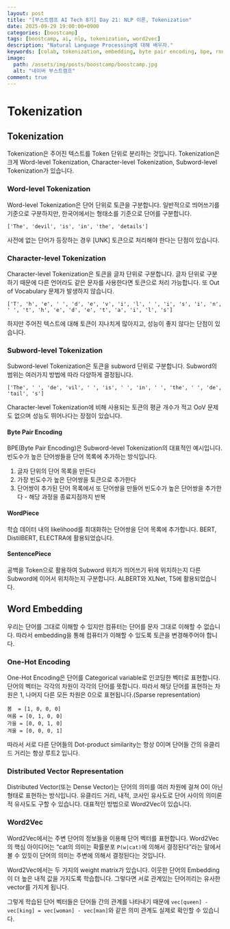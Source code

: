 ```yaml
---
layout: post
title: "[부스트캠프 AI Tech 8기] Day 21: NLP 이론, Tokenization"
date: 2025-09-29 19:00:00+0900
categories: [boostcamp]
tags: [boostcamp, ai, nlp, tokenization, word2vec]
description: "Natural Language Processing에 대해 배우자."
keywords: [colab, tokenization, embedding, byte pair encoding, bpe, rnn, language modeling, seq2seq, self-attention]
image:
  path: /assets/img/posts/boostcamp/boostcamp.jpg
  alt: "네이버 부스트캠프"
comment: true
---
```


# Tokenization

## Tokenization
Tokenization은 주어진 텍스트를 Token 단위로 분리하는 것입니다. Tokenization은 크게 Word-level Tokenization, Character-level Tokenization, Subword-level Tokenization가 있습니다.

### Word-level Tokenization

Word-level Tokenization은 단어 단위로 토큰을 구분합니다. 일반적으로 띄어쓰기를 기준으로 구분하지만, 한국어에서는 형태소를 기준으로 단어를 구분합니다.

```
['The', 'devil', 'is', 'in', 'the', 'details']
```

사전에 없는 단어가 등장하는 경우 [UNK] 토큰으로 처리해야 한다는 단점이 있습니다.

### Character-level Tokenization

Character-level Tokenization은 토큰을 글자 단위로 구분합니다. 글자 단위로 구분하기 때문에 다른 언어라도 같은 문자를 사용한다면 토큰으로 처리 가능합니다. 또 Out of Vocabulary 문제가 발생하지 않습니다.

```
['T', 'h', 'e', ' ', 'd', 'e', 'v', 'i', 'l', ' ', 'i', 's', 'i', 'n', ' ', 't', 'h', 'e', 'd', 'e', 't', 'a', 'i', 'l', 's']
```

하지만 주어진 텍스트에 대해 토큰이 지나치게 많아지고, 성능이 좋지 않다는 단점이 있습니다.

### Subword-level Tokenization

Subword-level Tokenization은 토큰을 subword 단위로 구분합니다. Subword의 범위는 여러가지 방법에 따라 다양하게 결정됩니다. 

```
['The', ' ', 'de', 'vil', ' ', 'is', ' ', 'in', ' ', 'the', ' ', 'de', 'tail', 's']
```

Character-level Tokenization에 비해 사용되는 토큰의 평균 개수가 적고 OoV 문제도 없으며 성능도 뛰어나다는 장점이 있습니다. 

#### Byte Pair Encoding

BPE(Byte Pair Encoding)은 Subword-level Tokenization의 대표적인 예시입니다. 빈도수가 높은 단어쌍들을 단어 목록에 추가하는 방식입니다.

1. 글자 단위의 단어 목록을 만든다
2. 가장 빈도수가 높은 단어쌍을 토큰으로 추가한다
3. 단어쌍이 추가된 단어 목록에서 또 단어쌍을 만들어 빈도수가 높은 단어쌍을 추가한다 - 해당 과정을 종료지점까지 반복

#### WordPiece

학습 데이터 내의 likelihood를 최대화하는 단어쌍을 단어 목록에 추가합니다. BERT, DistilBERT, ELECTRA에 활용되었습니다.

#### SentencePiece

공백을 Token으로 활용하여 Subword 위치가 띄어쓰기 뒤에 위치하는지 다른 Subword에 이어서 위치하는지 구분합니다. ALBERT와 XLNet, T5에 활용되었습니다.

## Word Embedding

우리는 단어를 그대로 이해할 수 있지만 컴퓨터는 단어를 문자 그대로 이해할 수 없습니다. 따라서 embedding을 통해 컴퓨터가 이해할 수 있도록 토큰을 변경해주어야 합니다.

### One-Hot Encoding

One-Hot Encoding은 단어를 Categorical variable로 인코딩한 벡터로 표현합니다. 단어의 벡터는 각각의 차원이 각각의 단어를 뜻합니다. 따라서 해당 단어를 표현하는 차원은 1, 나머지 다른 모든 차원은 0으로 표현됩니다.(Sparse representation)

```
봄  = [1, 0, 0, 0]
여름 = [0, 1, 0, 0]
가을 = [0, 0, 1, 0]
겨울 = [0, 0, 0, 1]
```

따라서 서로 다른 단어들의 Dot-product similarity는 항상 0이며 단어들 간의 유클리드 거리는 항상 루트2 입니다.

### Distributed Vector Representation

Distributed Vector(또는 Dense Vector)는 단어의 의미를 여러 차원에 걸쳐 0이 아닌 형태로 표현하는 방식입니다. 유클리드 거리, 내적, 코사인 유사도로 단어 사이의 의미론적 유사도도 구할 수 있습니다. 대표적인 방법으로 Word2Vec이 있습니다.

### Word2Vec
Word2Vec에서는 주변 단어의 정보들을 이용해 단어 벡터를 표현합니다. Word2Vec의 핵심 아이디어는 “cat의 의미는 확률분포 `P(w|cat)`에 의해서 결정된다”라는 말에서 볼 수 있듯이 단어의 의미는 주변에 의해서 결정된다는 것입니다. 

Word2Vec에서는 두 가지의 weight matrix가 있습니다. 이웃한 단어의 Embedding이 더 높은 내적 값을 가지도록 학습합니다. 그렇다면 서로 관계있는 단어끼리는 유사한 vector를 가지게 됩니다.

그렇게 학습된 단어 벡터들은 단어들 간의 관계를 나타내기 때문에 `vec[queen] - vec[king] = vec[woman] - vec[man]`와 같은 의미 관계도 실제로 확인할 수 있습니다.